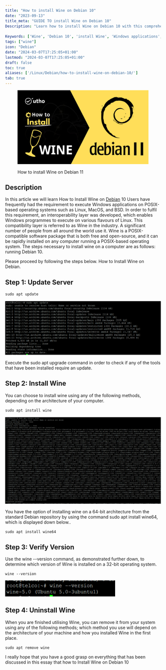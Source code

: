 ```yaml
---
title: "How to install Wine on Debian 10"
date: "2023-09-13"
title_meta: "GUIDE TO install Wine on Debian 10"
Description: "Learn how to install Wine on Debian 10 with this comprehensive guide. Follow step-by-step instructions to set up Wine, configure it for running Windows applications on Debian 10, and manage dependencies for optimal compatibility."

Keywords: ['Wine', 'Debian 10', 'install Wine', 'Windows applications', 'compatibility layer']
tags: ["wine"]
icon: "Debian"
date: "2024-03-07T17:25:05+01:00"
lastmod: "2024-03-07T17:25:05+01:00" 
draft: false
toc: true
aliases: ['/Linux/Debian/how-to-install-wine-on-debian-10/']
tab: true
---
```


<figure>

![How to install Wine on Debian 11](images/How-to-install-Wine-on-Debian-11.jpg)

<figcaption>

How to install Wine on Debian 11

</figcaption>

</figure>

## Description

In this article we will learn How to Install Wine on [Debian](https://en.wikipedia.org/wiki/Ubuntu) 10 Users have frequently had the requirement to execute Windows applications on POSIX-based operating systems such as Linux, MacOS, and BSD. In order to fulfil this requirement, an interoperability layer was developed, which enables Windows programmes to execute on various flavours of Linux. This compatibility layer is referred to as Wine in the industry. A significant number of people from all around the world use it. Wine is a POSIX-compatible software package that is both free and open-source, and it can be rapidly installed on any computer running a POSIX-based operating system. The steps necessary to install wine on a computer are as follows: running Debian 10.

Please proceed by following the steps below. How to Install Wine on Debian.

## Step 1: Update Server

```
sudo apt update
```
![update ubuntu server](images/image-932-1024x355.png)

Execute the sudo apt upgrade command in order to check if any of the tools that have been installed require an update.

## Step 2: Install Wine

You can choose to install wine using any of the following methods, depending on the architecture of your computer.

```
sudo apt install wine
```
![install wine package](images/image-933-1024x572.png)

You have the option of installing wine on a 64-bit architecture from the standard Debian repository by using the command sudo apt install wine64, which is displayed down below..

```
sudo apt install wine64
```
## Step 3: Verify Version

Use the wine --version command, as demonstrated further down, to determine which version of Wine is installed on a 32-bit operating system.

```
wine --version
```
![wine package version](images/image-934.png)

## Step 4: Uninstall Wine

When you are finished utilising Wine, you can remove it from your system using any of the following methods; which method you use will depend on the architecture of your machine and how you installed Wine in the first place.

```
sudo apt remove wine
```
I really hope that you have a good grasp on everything that has been discussed in this essay that how to Install Wine on Debian 10
